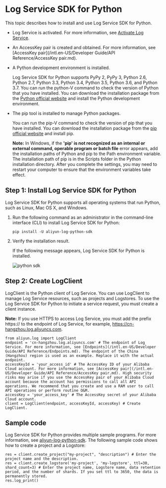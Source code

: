 # Log Service SDK for Python

This topic describes how to install and use Log Service SDK for Python.

-   Log Service is activated. For more information, see [Activate Log Service](https://www.alibabacloud.com/product/log-service?spm=a2c5t.10695662.1996646101.searchclickresult.536d31bdPTqffd).
-   An AccessKey pair is created and obtained. For more information, see [AccessKey pair](/intl.en-US/Developer Guide/API Reference/AccessKey pair.md).
-   A Python development environment is installed.

    Log Service SDK for Python supports PyPy 2, PyPy 3, Python 2.6, Python 2.7, Python 3.3, Python 3.4, Python 3.5, Python 3.6, and Python 3.7. You can run the python-V command to check the version of Python that you have installed. You can download the installation package from the [Python official website](https://www.python.org/downloads/) and install the Python development environment.

-   The pip tool is installed to manage Python packages.

    You can run the pip-V command to check the version of pip that you have installed. You can download the installation package from the [pip official website](https://pip.pypa.io/en/latest/installing/) and install pip.

    **Note:** In Windows, if the **'pip' is not recognized as an internal or external command, operable program or batch file** error appears, add the installation paths of Python and pip to the Path environment variable. The installation path of pip is in the Scripts folder in the Python installation directory. After you complete the settings, you may need to restart your computer to ensure that the environment variables take effect.


## Step 1: Install Log Service SDK for Python

Log Service SDK for Python supports all operating systems that run Python, such as Linux, Mac OS X, and Windows.

1.  Run the following command as an administrator in the command-line interface \(CLI\) to install Log Service SDK for Python:

    ```
    pip install -U aliyun-log-python-sdk
    ```

2.  Verify the installation result.

    If the following message appears, Log Service SDK for Python is installed.

    ![python sdk](https://static-aliyun-doc.oss-accelerate.aliyuncs.com/assets/img/en-US/5956916061/p179978.png)


## Step 2: Create LogClient

LogClient is the Python client of Log Service. You can use LogClient to manage Log Service resources, such as projects and Logstores. To use the Log Service SDK for Python to initiate a service request, you must create a client instance.

**Note:** If you use HTTPS to access Log Service, you must add the prefix https:// to the endpoint of Log Service, for example, https://cn-hangzhou.log.aliyuncs.com.

```
from aliyun.log import LogClient
endpoint = 'cn-hangzhou.log.aliyuncs.com' # The endpoint of Log Service. For more information, see [Endpoints](/intl.en-US/Developer Guide/API Reference/Endpoints.md). The endpoint of the China (Hangzhou) region is used as an example. Replace it with the actual endpoint.
accessKeyId = 'your_access_id' # The AccessKey ID of your Alibaba Cloud account. For more information, see [AccessKey pair](/intl.en-US/Developer Guide/API Reference/AccessKey pair.md). High security risks may arise if you use the AccessKey pair of your Alibaba Cloud account because the account has permissions to call all API operations. We recommend that you create and use a RAM user to call API operations or perform routine O&M.
accessKey = 'your_access_key' # The AccessKey secret of your Alibaba Cloud account.
client = LogClient(endpoint, accessKeyId, accessKey) # Create LogClient.
```

## Sample code

Log Service SDK for Python provides multiple sample programs. For more information, see [aliyun-log-python-sdk](https://github.com/aliyun/aliyun-log-python-sdk). The following sample code shows how to create a project and a Logstore:

```
res = client.create_project("my-project", "description") # Enter the project name and the description.
res = client.create_logstore('my-project', 'my-logstore', ttl=30, shard_count=3) # Enter the project name, Logstore name, data retention period, and the number of shards. If you set ttl to 3650, the data is permanently stored.
res.log_print() 
```


